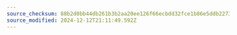 ```yaml
---
source_checksum: 88b2d0bb44db261b3b2aa20ee126f66ecbdd32fce1b86e5ddb2273938dd63e8a
source_modified: 2024-12-12T21:11:49.592Z
---
```


